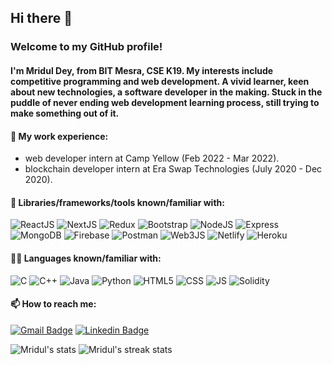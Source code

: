 <!-- <img align="right" height="400" width="100%" alt="GIF" src="https://miro.medium.com/max/1360/1*IRGHmiGsa16stedQvIaZfw.gif" /> -->

## Hi there 👋

### Welcome to my GitHub profile!
#### I'm Mridul Dey, from BIT Mesra, CSE K19. My interests include competitive programming and web development. A vivid learner, keen about new technologies, a software developer in the making. Stuck in the puddle of never ending web development learning process, still trying to make something out of it.

#### 🔭 My work experience:
- web developer intern at Camp Yellow (Feb 2022 - Mar 2022).
- blockchain developer intern at Era Swap Technologies (July 2020 - Dec 2020). 

<!-- #### 🌱 I’m currently learning:
- full-stack web development.
- brushing my DSA knwoledge & CP skills. -->

#### 💬 Libraries/frameworks/tools known/familiar with:
![ReactJS](https://img.shields.io/badge/React-20232A?style=for-the-badge&logo=react&logoColor=61DAFB)
![NextJS](https://img.shields.io/badge/next.js-000000?style=for-the-badge&logo=nextdotjs&logoColor=white)
![Redux](https://img.shields.io/badge/Redux-593D88?style=for-the-badge&logo=redux&logoColor=white)
![Bootstrap](https://img.shields.io/badge/Bootstrap-563D7C?style=for-the-badge&logo=bootstrap&logoColor=white)
![NodeJS](https://img.shields.io/badge/Node.js-339933?style=for-the-badge&logo=nodedotjs&logoColor=white)
![Express](https://img.shields.io/badge/Express.js-000000?style=for-the-badge&logo=express&logoColor=white)
![MongoDB](https://img.shields.io/badge/MongoDB-4EA94B?style=for-the-badge&logo=mongodb&logoColor=white)
![Firebase](https://img.shields.io/badge/firebase-ffca28?style=for-the-badge&logo=firebase&logoColor=black)
![Postman](https://img.shields.io/badge/Postman-FF6C37?style=for-the-badge&logo=Postman&logoColor=white)
![Web3JS](https://img.shields.io/badge/web3.js-F16822?style=for-the-badge&logo=web3.js&logoColor=white)
![Netlify](https://img.shields.io/badge/Netlify-00C7B7?style=for-the-badge&logo=netlify&logoColor=white)
![Heroku](https://img.shields.io/badge/Heroku-430098?style=for-the-badge&logo=heroku&logoColor=white)

#### 👩‍💻 Languages known/familiar with:
![C](https://img.shields.io/badge/C-00599C?style=for-the-badge&logo=c&logoColor=white)
![C++](https://img.shields.io/badge/C%2B%2B-00599C?style=for-the-badge&logo=c%2B%2B&logoColor=white)
![Java](https://img.shields.io/badge/Java-ED8B00?style=for-the-badge&logo=java&logoColor=white)
![Python](https://img.shields.io/badge/Python-FFD43B?style=for-the-badge&logo=python&logoColor=blue)
![HTML5](https://img.shields.io/badge/HTML5-E34F26?style=for-the-badge&logo=html5&logoColor=white)
![CSS](https://img.shields.io/badge/CSS3-1572B6?style=for-the-badge&logo=css3&logoColor=white)
![JS](https://img.shields.io/badge/JavaScript-323330?style=for-the-badge&logo=javascript&logoColor=F7DF1E)
![Solidity](https://img.shields.io/badge/Solidity-e6e6e6?style=for-the-badge&logo=solidity&logoColor=black)

#### 📫 How to reach me:

[![Gmail Badge](https://img.shields.io/badge/Gmail-D14836?style=for-the-badge&logo=gmail&logoColor=white)](mailto:mridul.dgp2015@gmail.com) [![Linkedin Badge](https://img.shields.io/badge/LinkedIn-0077B5?style=for-the-badge&logo=linkedin&logoColor=white)](https://www.linkedin.com/in/mridul4101/) 

<!-- Github stats -->
![Mridul's stats](https://github-readme-stats.vercel.app/api?username=mridul4101&count_private=true&theme=radical) ![Mridul's streak stats](https://github-readme-streak-stats.herokuapp.com/?user=mridul4101&count_private=true&theme=radical)

<!-- ![Mridul's summary profile card](https://github-profile-summary-cards.vercel.app/api/cards/profile-details?username=mridul4101&theme=vue) -->
<!-- ![Mridul's most used languages](https://github-readme-stats.vercel.app/api/top-langs/?username=mridul4101&count_private=true&theme=radical) -->
<!-- ![Mridul's Activity Graph](https://activity-graph.herokuapp.com/graph?username=mridul4101&count_private=true&theme=radical) -->
